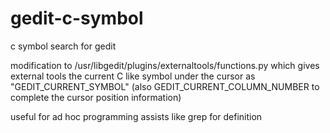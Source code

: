 gedit-c-symbol
==============

c symbol search for gedit

modification to /usr/libgedit/plugins/externaltools/functions.py
which gives external tools the current C like symbol under the cursor
as "GEDIT_CURRENT_SYMBOL" (also GEDIT_CURRENT_COLUMN_NUMBER to complete the
cursor position information)

useful for ad hoc programming assists like grep for definition
